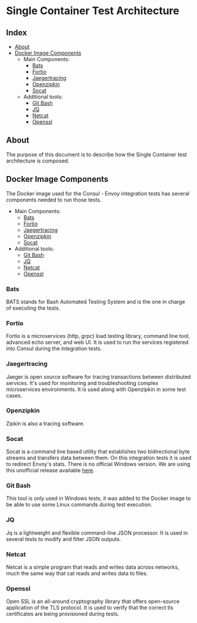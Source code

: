 # Single Container Test Architecture

## Index

- [About](#about)
- [Docker Image Components](#docker-image-components)
  - Main Components:
    - [Bats](#bats)
    - [Fortio](#fortio)
    - [Jaegertracing](#jaegertracing)
    - [Openzipkin](#openzipkin)
    - [Socat](#socat)
  - Additional tools:
    - [Git Bash](#git-bash)
    - [JQ](#jq)
    - [Netcat](#netcat)
    - [Openssl](#openssl)

## About

The purpose of this document is to describe how the Single Container test architecture is composed.

## Docker Image Components

The Docker image used for the Consul - Envoy integration tests has several components needed to run those tests.

- Main Components:
  - [Bats](#bats)
  - [Fortio](#fortio)
  - [Jaegertracing](#jaegertracing)
  - [Openzipkin](#openzipkin)
  - [Socat](#socat)
- Additional tools:
  - [Git Bash](#git-bash)
  - [JQ](#jq)
  - [Netcat](#netcat)
  - [Openssl](#openssl)

### Bats

BATS stands for Bash Automated Testing System and is the one in charge of executing the tests.

### Fortio

Fortio is a microservices (http, grpc) load testing library, command line tool, advanced echo server, and web UI. It is used to run the services registered into Consul during the integration tests.

### Jaegertracing

Jaeger is open source software for tracing transactions between distributed services. It's used for monitoring and troubleshooting complex microservices environments. It is used along with Openzipkin in some test cases.

### Openzipkin

Zipkin is also a tracing software.

### Socat

Socat is a command line based utility that establishes two bidirectional byte streams and transfers data between them. On this integration tests it is used to redirect Envoy's stats. There is no official Windows version. We are using this unofficial release available [here](https://github.com/tech128/socat-1.7.3.0-windows).

### Git Bash

This tool is only used in Windows tests, it was added to the Docker image to be able to use some Linux commands during test execution.  

### JQ

Jq is a lightweight and flexible command-line JSON processor. It is used in several tests to modify and filter JSON outputs.

### Netcat

Netcat is a simple program that reads and writes data across networks, much the same way that cat reads and writes data to files.

### Openssl

Open SSL is an all-around cryptography library that offers open-source application of the TLS protocol. It is used to verify that the correct tls certificates are being provisioned during tests.
